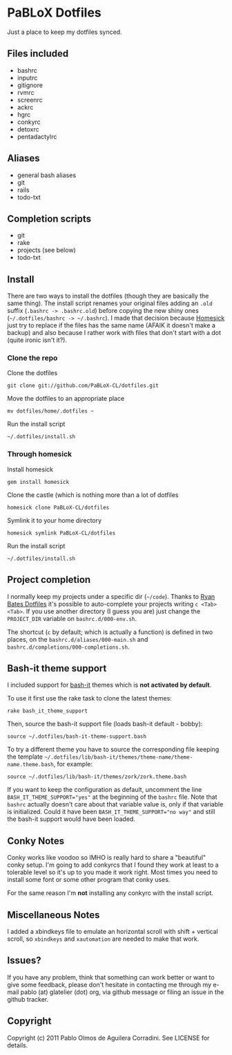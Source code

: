 # PaBLoX Dotfiles #

Just a place to keep my dotfiles synced.

## Files included ##

* bashrc
* inputrc
* gitignore
* rvmrc
* screenrc
* ackrc
* hgrc
* conkyrc
* detoxrc
* pentadactylrc

## Aliases ##

* general bash aliases
* git
* rails
* todo-txt

## Completion scripts ##

* git
* rake
* projects (see below)
* todo-txt

## Install ##

There are two ways to install the dotfiles (though they are basically the same
thing). The install script renames your original files adding an `.old` suffix
(`.bashrc -> .bashrc.old`) before copying the new shiny ones (`~/.dotfiles/bashrc -> ~/.bashrc`).
I made that decision because [Homesick](https://github.com/technicalpickles/homesick)
just try to replace if the files has the same name (AFAIK it doesn't make a backup) and
also because I rather work with files that don't start with a dot (quite
ironic isn't it?).

### Clone the repo ###

Clone the dotfiles

    git clone git://github.com/PaBLoX-CL/dotfiles.git
    
Move the dotfiles to an appropriate place

    mv dotfiles/home/.dotfiles ~

Run the install script

    ~/.dotfiles/install.sh

### Through homesick ###

Install homesick

    gem install homesick

Clone the castle (which is nothing more than a lot of dotfiles

    homesick clone PaBLoX-CL/dotfiles

Symlink it to your home directory

    homesick symlink PaBLoX-CL/dotfiles

Run the install script

    ~/.dotfiles/install.sh

## Project completion ##

I normally keep my projects under a specific dir (`~/code`). Thanks
to [Ryan Bates Dotfiles](https://github.com/ryanb/dotfiles) it's
possible to auto-complete your projects writing `c <Tab><Tab>`. If
you use another directory (I guess you are) just change the `PROJECT_DIR`
variable on `bashrc.d/000-env.sh`.

The shortcut (`c` by default; which is actually a function) is defined
in two places, on the `bashrc.d/aliases/000-main.sh` and
`bashrc.d/completions/000-completions.sh`.

## Bash-it theme support ##

I included support for [bash-it](https://github.com/revans/bash-it)
themes which is **not activated by default**.

To use it first use the rake task to clone the latest themes:

    rake bash_it_theme_support

Then, source the bash-it support file (loads bash-it default - bobby):

    source ~/.dotfiles/bash-it-theme-support.bash

To try a different theme you have to source the corresponding file
keeping the template `~/.dotfiles/lib/bash-it/themes/theme-name/theme-name.theme.bash`,
for example:

    source ~/.dotfiles/lib/bash-it/themes/zork/zork.theme.bash

If you want to keep the configuration as default, uncomment the line `BASH_IT_THEME_SUPPORT="yes"`
at the beginning of the `bashrc` file. Note that `bashrc` actually doesn't
care about that variable value is, only if that variable is initialized.
Could it have been `BASH_IT_THEME_SUPPORT="no way"` and still the bash-it
support would have been loaded.

## Conky Notes ##

Conky works like voodoo so IMHO is really hard to share a "beautiful"
conky setup. I'm going to add conkyrcs that I found they work at least
to a tolerable level so it's up to you made it work right. Most times
you need to install some font or some other program that conky uses.

For the same reason I'm **not** installing any conkyrc with the install
script.

## Miscellaneous Notes ##

I added a xbindkeys file to emulate an horizontal scroll with shift +
vertical scroll, so `xbindkeys` and `xautomation` are needed to make that
work.

## Issues? ##

If you have any problem, think that something can work better or want to
give some feedback, please don't hesitate in contacting me through my
e-mail pablo (at) glatelier (dot) org, via github message or filing an
issue in the github tracker.

## Copyright ##

Copyright (c) 2011 Pablo Olmos de Aguilera Corradini. See LICENSE for
details.
